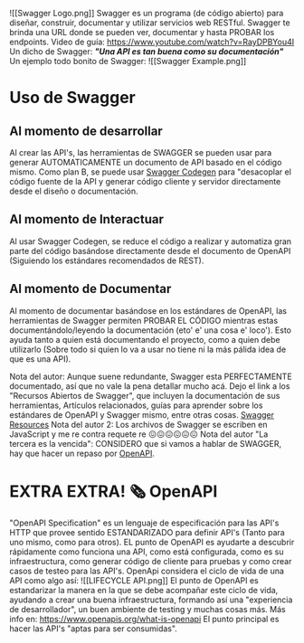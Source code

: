 ![[Swagger Logo.png]]
Swagger es un programa (de código abierto) para diseñar, construir, documentar y utilizar servicios web RESTful.
Swagger te brinda una URL donde se pueden ver, documentar y hasta PROBAR los endpoints. 
Video de guía: https://www.youtube.com/watch?v=RayDPBYou4I
Un dicho de Swagger: 
	***"Una API es tan buena como su documentación"***
Un ejemplo todo bonito de Swagger:
![[Swagger Example.png]]
# Uso de Swagger
## Al momento de desarrollar
Al crear las API's, las herramientas de SWAGGER se pueden usar para generar AUTOMATICAMENTE un documento de API basado en el código mismo. Como plan B, se puede usar [Swagger Codegen](https://github.com/swagger-api/swagger-codegen) para "desacoplar el código fuente de la API y generar código cliente y servidor directamente desde el diseño o documentación.
## Al momento de Interactuar
Al usar Swagger Codegen, se reduce el código a realizar y automatiza gran parte del código basándose directamente desde el documento de OpenAPI (Siguiendo los estándares recomendados de REST).
## Al momento de Documentar
Al momento de documentar basándose en los estándares de OpenAPI, las herramientas de Swagger permiten PROBAR EL CÓDIGO mientras estas documentándolo/leyendo la documentación (eto' e' una cosa e' loco'). Esto ayuda tanto a quien está documentando el proyecto, como a quien debe utilizarlo (Sobre todo si quien lo va a usar no tiene ni la más pálida idea de que es una API).

Nota del autor: Aunque suene redundante, Swagger esta PERFECTAMENTE documentado, así que no vale la pena detallar mucho acá. Dejo el link a los "Recursos Abiertos de Swagger", que incluyen la documentación de sus herramientas, Artículos relacionados, guías para aprender sobre los estándares de OpenAPI y Swagger mismo, entre otras cosas. [Swagger Resources](https://swagger.io/resources/)
Nota del autor 2:  Los archivos de Swagger se escriben en JavaScript y me re contra requete re 😖😖😖😖😖😖
Nota del autor "La tercera es la vencida": CONSIDERO que si vamos a hablar de SWAGGER, hay que hacer un repaso por [OpenAPI](https://www.openapis.org/).

# EXTRA EXTRA! 🗞️ OpenAPI

"OpenAPI Specification" es un lenguaje de especificación para las API's HTTP que provee sentido ESTANDARIZADO para definir API's (Tanto para uno mismo, como para otros).
EL punto de OpenAPI es ayudarte a descubrir rápidamente como funciona una API, como está configurada, como es su infraestructura, como generar código de cliente para pruebas y como crear casos de testeo para las API's.
OpenApi considera el ciclo de vida de una API como algo así:
![[LIFECYCLE API.png]]
El punto de OpenAPI es estandarizar la manera en la que se debe acompañar este ciclo de vida, ayudando a crear una buena infraestructura, formando así una "experiencia de desarrollador", un buen ambiente de testing y muchas cosas más. Más info en: https://www.openapis.org/what-is-openapi
El punto principal es hacer las API's "aptas para ser consumidas".